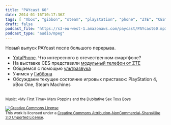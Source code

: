 ```yaml
---
title: "PAYcast 60"
date: 2014-01-16T10:17:36Z
tags: [ "Xbox", "gibbon", "steam", "playstation", "phone", "ZTE", "CES", "supersonic", "yotaphone", "PAYcast" ]
draft: false
podcast_file: "https://s3-eu-west-1.amazonaws.com/paycast/PAYcast60.mp3"
podcast_type: "audio/mpeg"
---
```

<p>Новый выпуск PAYcast после большого перерыва.</p>
<ul>
<li><a href="http://www.yotaphone.com/#/ru/">YotaPhone</a>. Что интересного в отечественном смартфоне?</li>
<li>На выставке CES представили <a href="http://habrahabr.ru/post/208576">модульный телефон от ZTE</a></li>
<li>Общаемся с помощью <a href="http://www.ghacks.net/2014/01/09/ultrasonic-communication-chat-client-using-sound/">ультразвука</a></li>
<li>Учимся у <a href="https://gibbon.co/">Гиббона</a></li>
<li>Обсуждаем текущее состояние игровых приставок: PlayStation 4, xBox One, Steam Machines</li>
</ul>
<p><span id="more-749"></span><br />
<small>Music: &#171;My First Time&#187; Mary Poppins and the Dubitative Sex Toys Boys</small></p>
<p><small><a href="http://creativecommons.org/licenses/by-nc-sa/3.0/" rel="license"><img style="border-width: 0;" alt="Creative Commons License" src="http://i.creativecommons.org/l/by-nc-sa/3.0/80x15.png" /></a><br />
This work is licensed under a <a href="http://creativecommons.org/licenses/by-nc-sa/3.0/" rel="license">Creative Commons Attribution-NonCommercial-ShareAlike 3.0 Unported License</a>.</small></p>

     